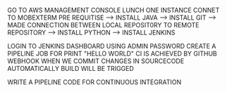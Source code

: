 GO TO AWS MANAGEMENT CONSOLE
LUNCH ONE INSTANCE
CONNET TO MOBEXTERM
PRE REQUITISE
--> INSTALL JAVA
--> INSTALL GIT
--> MADE CONNECTION BETWEEN LOCAL REPOSIT0RY TO REMOTE REPOSITORY
--> INSTALL PYTHON
--> INSTALL JENKINS

LOGIN TO JENKINS DASHBOARD USING ADMIN PASSWORD
CREATE A PIPELINE JOB FOR PRINT "HELLO WORLD"
CI IS ACHIEVED BY GITHUB WEBHOOK
WHEN WE COMMIT CHANGES IN SOURCECODE AUTOMATICALLY BUILD WILL BE TRIGGED

WRITE A PIPELINE CODE FOR CONTINUOUS INTEGRATION 
